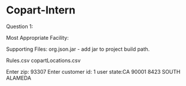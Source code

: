 # Copart-Intern

Question 1:

Most Appropriate Facility:

Supporting Files:
org.json.jar - add jar to project build path.

Rules.csv
copartLocations.csv



Enter zip: 
93307
Enter customer id: 
1
user state:CA
90001
8423 SOUTH ALAMEDA

